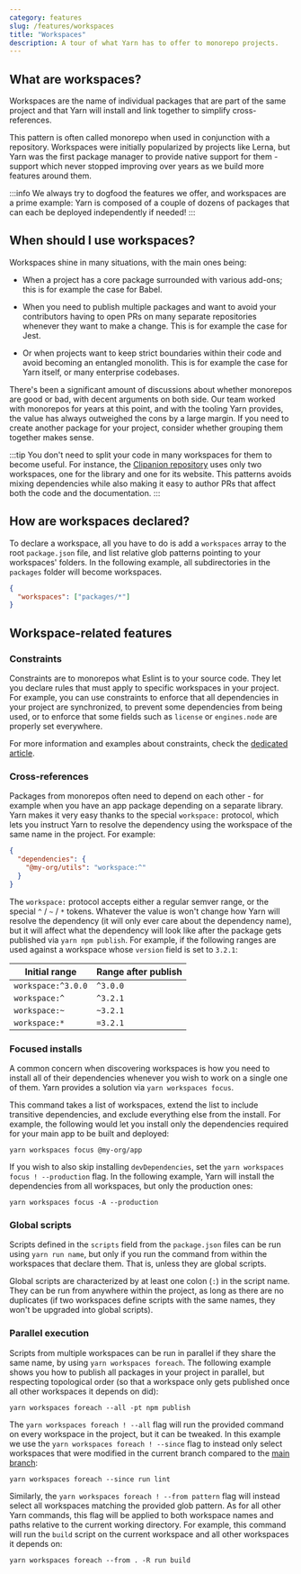 ```yaml
---
category: features
slug: /features/workspaces
title: "Workspaces"
description: A tour of what Yarn has to offer to monorepo projects.
---
```


## What are workspaces?

Workspaces are the name of individual packages that are part of the same project and that Yarn will install and link together to simplify cross-references.

This pattern is often called monorepo when used in conjunction with a repository. Workspaces were initially popularized by projects like Lerna, but Yarn was the first package manager to provide native support for them - support which never stopped improving over years as we build more features around them.

:::info
We always try to dogfood the features we offer, and workspaces are a prime example: Yarn is composed of a couple of dozens of packages that can each be deployed independently if needed!
:::

## When should I use workspaces?

Workspaces shine in many situations, with the main ones being:

- When a project has a core package surrounded with various add-ons; this is for example the case for Babel.

- When you need to publish multiple packages and want to avoid your contributors having to open PRs on many separate repositories whenever they want to make a change. This is for example the case for Jest.

- Or when projects want to keep strict boundaries within their code and avoid becoming an entangled monolith. This is for example the case for Yarn itself, or many enterprise codebases.

There's been a significant amount of discussions about whether monorepos are good or bad, with decent arguments on both side. Our team worked with monorepos for years at this point, and with the tooling Yarn provides, the value has always outweighed the cons by a large margin. If you need to create another package for your project, consider whether grouping them together makes sense.

:::tip
You don't need to split your code in many workspaces for them to become useful. For instance, the [Clipanion repository](https://github.com/arcanis/clipanion) uses only two workspaces, one for the library and one for its website. This patterns avoids mixing dependencies while also making it easy to author PRs that affect both the code and the documentation.
:::

## How are workspaces declared?

To declare a workspace, all you have to do is add a `workspaces` array to the root `package.json` file, and list relative glob patterns pointing to your workspaces' folders. In the following example, all subdirectories in the `packages` folder will become workspaces.

```json
{
  "workspaces": ["packages/*"]
}
```

## Workspace-related features

### Constraints

Constraints are to monorepos what Eslint is to your source code. They let you declare rules that must apply to specific workspaces in your project. For example, you can use constraints to enforce that all dependencies in your project are synchronized, to prevent some dependencies from being used, or to enforce that some fields such as `license` or `engines.node` are properly set everywhere.

For more information and examples about constraints, check the [dedicated article](/features/constraints).

### Cross-references

Packages from monorepos often need to depend on each other - for example when you have an app package depending on a separate library. Yarn makes it very easy thanks to the special `workspace:` protocol, which lets you instruct Yarn to resolve the dependency using the workspace of the same name in the project. For example:

```json
{
  "dependencies": {
    "@my-org/utils": "workspace:^"
  }
}
```

The `workspace:` protocol accepts either a regular semver range, or the special `^` / `~` / `*` tokens. Whatever the value is won't change how Yarn will resolve the dependency (it will only ever care about the dependency name), but it will affect what the dependency will look like after the package gets published via `yarn npm publish`. For example, if the following ranges are used against a workspace whose `version` field is set to `3.2.1`:

| Initial range      | Range after publish |
| ------------------ | ------------------- |
| `workspace:^3.0.0` | `^3.0.0`            |
| `workspace:^`      | `^3.2.1`            |
| `workspace:~`      | `~3.2.1`            |
| `workspace:*`      | `=3.2.1`            |

### Focused installs

A common concern when discovering workspaces is how you need to install all of their dependencies whenever you wish to work on a single one of them. Yarn provides a solution via `yarn workspaces focus`.

This command takes a list of workspaces, extend the list to include transitive dependencies, and exclude everything else from the install. For example, the following would let you install only the dependencies required for your main app to be built and deployed:

```
yarn workspaces focus @my-org/app
```

If you wish to also skip installing `devDependencies`, set the `yarn workspaces focus ! --production` flag. In the following example, Yarn will install the dependencies from all workspaces, but only the production ones:

```
yarn workspaces focus -A --production
```

### Global scripts

Scripts defined in the `scripts` field from the `package.json` files can be run using `yarn run name`, but only if you run the command from within the workspaces that declare them. That is, unless they are global scripts.

Global scripts are characterized by at least one colon (`:`) in the script name. They can be run from anywhere within the project, as long as there are no duplicates (if two workspaces define scripts with the same names, they won't be upgraded into global scripts).

### Parallel execution

Scripts from multiple workspaces can be run in parallel if they share the same name, by using `yarn workspaces foreach`. The following example shows you how to publish all packages in your project in parallel, but respecting topological order (so that a workspace only gets published once all other workspaces it depends on did):

```
yarn workspaces foreach --all -pt npm publish
```

The `yarn workspaces foreach ! --all` flag will run the provided command on every workspace in the project, but it can be tweaked. In this example we use the `yarn workspaces foreach ! --since` flag to instead only select workspaces that were modified in the current branch compared to the [main branch](/):

```
yarn workspaces foreach --since run lint
```

Similarly, the `yarn workspaces foreach ! --from pattern` flag will instead select all workspaces matching the provided glob pattern. As for all other Yarn commands, this flag will be applied to both workspace names and paths relative to the current working directory. For example, this command will run the `build` script on the current workspace and all other workspaces it depends on:

```
yarn workspaces foreach --from . -R run build
```
